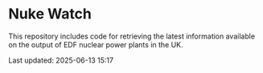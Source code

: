 # Nuke Watch

This repository includes code for retrieving the latest information available on the output of EDF nuclear power plants in the UK.

Last updated: 2025-06-13 15:17